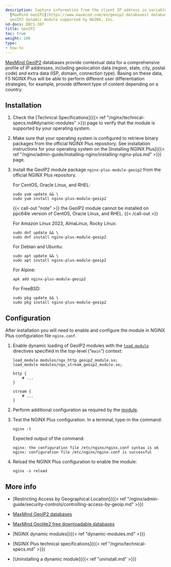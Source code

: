 ```yaml
---
description: Capture information from the client IP address in variables, using the
  [MaxMind GeoIP2](https://www.maxmind.com/en/geoip2-databases) databases, with the
  GeoIP2 dynamic module supported by NGINX, Inc.
nd-docs: DOCS-387
title: GeoIP2
toc: true
weight: 100
type:
- how-to
---
```


[MaxMind GeoIP2](https://www.maxmind.com/en/geoip2-databases) databases provide contextual data for a comprehensive profile of IP addresses, including geolocation data (region, state, city, postal code) and extra data (ISP, domain, connection type). Basing on these data, F5 NGINX Plus will be able to perform different user differentiation strategies, for example, provide different type of content depending on a country.


## Installation

1. Check the [Technical Specifications]({{< ref "/nginx/technical-specs.md#dynamic-modules" >}}) page to verify that the module is supported by your operating system.

2. Make sure that your operating system is configured to retrieve binary packages from the official NGINX Plus repository. See installation instructions for your operating system on the [Installing NGINX Plus]({{< ref "/nginx/admin-guide/installing-nginx/installing-nginx-plus.md" >}}) page.

3. Install the GeoIP2 module package `nginx-plus-module-geoip2` from the official NGINX Plus repository.

   For CentOS, Oracle Linux, and RHEL:

   ```shell
   sudo yum update && \
   sudo yum install nginx-plus-module-geoip2
   ```

   {{< call-out "note" >}} the GeoIP2 module cannot be installed on ppc64le version of CentOS, Oracle Linux, and RHEL. {{< /call-out >}}

   For Amazon Linux 2023, AlmaLinux, Rocky Linux:

   ```shell
   sudo dnf update && \
   sudo dnf install nginx-plus-module-geoip2
   ```

   For Debian and Ubuntu:

   ```shell
   sudo apt update && \
   sudo apt install nginx-plus-module-geoip2
   ```

   For Alpine:

   ```shell
   apk add nginx-plus-module-geoip2
   ```

   For FreeBSD:

   ```shell
   sudo pkg update && \
   sudo pkg install nginx-plus-module-geoip2
   ```

<span id="configure"></span>

## Configuration

After installation you will need to enable and configure the module in NGINX Plus configuration file `nginx.conf`.

1. Enable dynamic loading of GeoIP2 modules with the [`load_module`](https://nginx.org/en/docs/ngx_core_module.html#load_module) directives specified in the top-level (“`main`”) context:

   ```nginx
   load_module modules/ngx_http_geoip2_module.so;
   load_module modules/ngx_stream_geoip2_module.so;

   http {
       # ...
   }

   stream {
       # ...
   }
   ```

2. Perform additional configuration as required by the [module](https://github.com/leev/ngx_http_geoip2_module#user-content-download-maxmind-geolite2-database-optional).

3. Test the NGINX Plus configuration. In a terminal, type-in the command:

    ```shell
    nginx -t
    ```

    Expected output of the command:

    ```shell
    nginx: the configuration file /etc/nginx/nginx.conf syntax is ok
    nginx: configuration file /etc/nginx/nginx.conf is successful
    ```

4. Reload the NGINX Plus configuration to enable the module:

    ```shell
    nginx -s reload
    ```


## More info

- [Restricting Access by Geographical Location]({{< ref "/nginx/admin-guide/security-controls/controlling-access-by-geoip.md" >}})

- [MaxMind GeoIP2 databases](https://www.maxmind.com/en/geoip2-databases)

- [MaxMind Geolite2 free downloadable databases](https://dev.maxmind.com/geoip/geoip2/geolite2/)

- [NGINX dynamic modules]({{< ref "dynamic-modules.md" >}})

- [NGINX Plus technical specifications]({{< ref "/nginx/technical-specs.md" >}})

- [Uninstalling a dynamic module]({{< ref "uninstall.md" >}})
